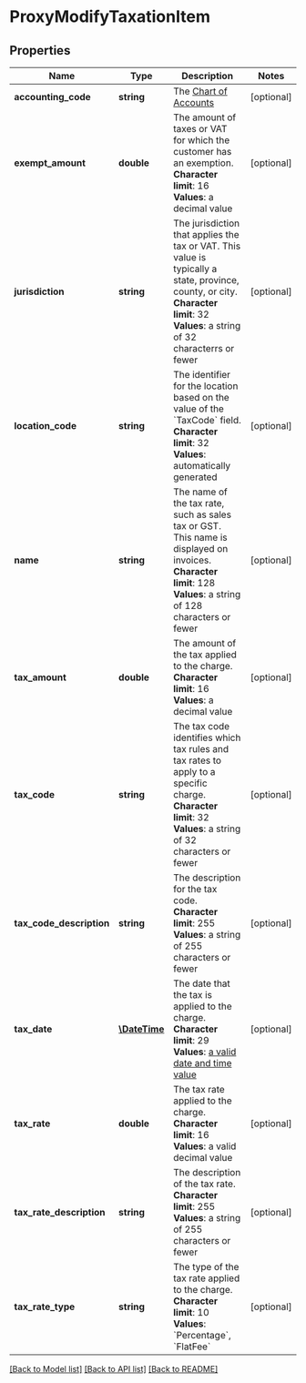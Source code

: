 # ProxyModifyTaxationItem

## Properties
Name | Type | Description | Notes
------------ | ------------- | ------------- | -------------
**accounting_code** | **string** | The [Chart of Accounts](/CB_Billing/W_Billing_and_Payments_Settings/V_Configure_Accounting_Codes/D_Set_Up_Chart_of_Accounts) | [optional] 
**exempt_amount** | **double** | The amount of taxes or VAT for which the customer has an exemption. **Character limit**: 16 **Values**: a decimal value | [optional] 
**jurisdiction** | **string** | The jurisdiction that applies the tax or VAT. This value is typically a state, province, county, or city. **Character limit**: 32 **Values**: a string of 32 characterrs or fewer | [optional] 
**location_code** | **string** | The identifier for the location based on the value of the &#x60;TaxCode&#x60; field. **Character limit**: 32 **Values**: automatically generated | [optional] 
**name** | **string** | The name of the tax rate, such as sales tax or GST. This name is displayed on invoices. **Character limit**: 128 **Values**: a string of 128 characters or fewer | [optional] 
**tax_amount** | **double** | The amount of the tax applied to the charge. **Character limit**: 16 **Values**: a decimal value | [optional] 
**tax_code** | **string** | The tax code identifies which tax rules and tax rates to apply to a specific charge. **Character limit**: 32 **Values**: a string of 32 characters or fewer | [optional] 
**tax_code_description** | **string** | The description for the tax code. **Character limit**: 255 **Values**: a string of 255 characters or fewer | [optional] 
**tax_date** | [**\DateTime**](Date.md) | The date that the tax is applied to the charge. **Character limit**: 29 **Values**: [a valid date and time value](/CB_Billing/WA_Dates_in_Zuora/A_Date_and_dateTime_Format) | [optional] 
**tax_rate** | **double** | The tax rate applied to the charge. **Character limit**: 16 **Values**: a valid decimal value | [optional] 
**tax_rate_description** | **string** | The description of the tax rate. **Character limit**: 255 **Values**: a string of 255 characters or fewer | [optional] 
**tax_rate_type** | **string** | The type of the tax rate applied to the charge. **Character limit**: 10 **Values**: &#x60;Percentage&#x60;, &#x60;FlatFee&#x60; | [optional] 

[[Back to Model list]](../README.md#documentation-for-models) [[Back to API list]](../README.md#documentation-for-api-endpoints) [[Back to README]](../README.md)


